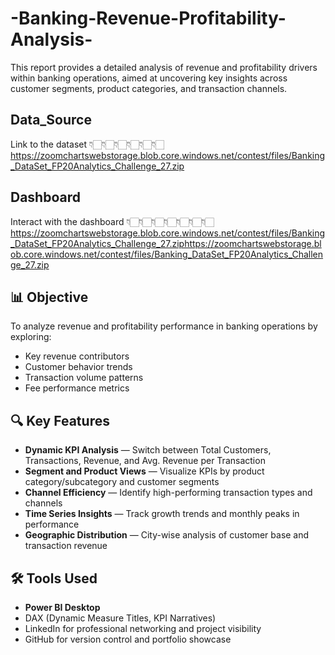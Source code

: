 # -Banking-Revenue-Profitability-Analysis-
This report provides a detailed analysis of revenue and profitability drivers within banking operations, aimed at uncovering key insights across customer segments, product categories, and transaction channels.
## __Data_Source__
Link to the dataset 👇🏻👇🏻👇🏻👇🏻👇🏻👇🏻
https://zoomchartswebstorage.blob.core.windows.net/contest/files/Banking_DataSet_FP20Analytics_Challenge_27.zip
## __Dashboard__
Interact with the dashboard 👇🏻👇🏻👇🏻👇🏻👇🏻👇🏻👇🏻  https://zoomchartswebstorage.blob.core.windows.net/contest/files/Banking_DataSet_FP20Analytics_Challenge_27.ziphttps://zoomchartswebstorage.blob.core.windows.net/contest/files/Banking_DataSet_FP20Analytics_Challenge_27.zip
## 📊 __Objective__
To analyze revenue and profitability performance in banking operations by exploring:
- Key revenue contributors
- Customer behavior trends
- Transaction volume patterns
- Fee performance metrics

## 🔍 __Key Features__
- **Dynamic KPI Analysis** — Switch between Total Customers, Transactions, Revenue, and Avg. Revenue per Transaction
- **Segment and Product Views** — Visualize KPIs by product category/subcategory and customer segments
- **Channel Efficiency** — Identify high-performing transaction types and channels
- **Time Series Insights** — Track growth trends and monthly peaks in performance
- **Geographic Distribution** — City-wise analysis of customer base and transaction revenue

## 🛠️ __Tools Used__
- **Power BI Desktop**
- DAX (Dynamic Measure Titles, KPI Narratives)
- LinkedIn for professional networking and project visibility
- GitHub for version control and portfolio showcase
